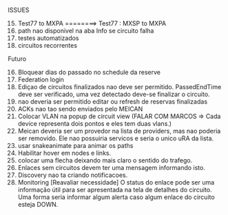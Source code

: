 ISSUES

15) Test77 to MXPA ========>  Test77 : MXSP to MXPA
26) path nao disponivel na aba Info se circuito falha
28) testes automatizados
29) circuitos recorrentes

Futuro

16) Bloquear dias do passado no schedule da reserve
24) Federation login
18) Ediçao de circuitos finalizados nao deve ser permitido. PassedEndTime deve ser verificado, uma vez detectado deve-se finalizar o circuito.
27) nao deveria ser permitido editar ou refresh de reservas finalizadas
20) ACKs nao tao sendo enviados pelo MEICAN
11) Colocar VLAN na popup de circuit view (FALAR COM MARCOS => Cada device representa dois pontos e eles tem duas vlans.)
21) Meican deveria ser um provedor na lista de providers, mas nao poderia ser removido.
Ele nao possuiria servicos e seria o unico uRA da lista.
22) usar snakeanimate para animar os paths
8) Habilitar hover em nodes e links. 
9) colocar uma flecha deixando mais claro o sentido do trafego.
7) Enlaces sem circuitos devem ter uma mensagem informando isto.
17) Discovery nao ta criando notificacoes.
25) Monitoring [Reavaliar necessidade] O status do enlace pode ser uma informação útil para ser apresentada na tela de detalhes do circuito. Uma forma seria informar algum alerta caso algum enlace do circuito esteja DOWN.